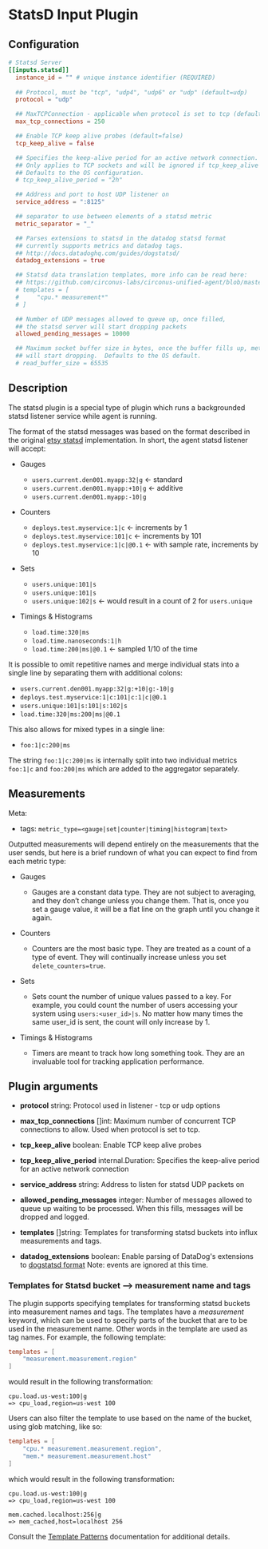 # StatsD Input Plugin

## Configuration

```toml
# Statsd Server
[[inputs.statsd]]
  instance_id = "" # unique instance identifier (REQUIRED)
  
  ## Protocol, must be "tcp", "udp4", "udp6" or "udp" (default=udp)
  protocol = "udp"

  ## MaxTCPConnection - applicable when protocol is set to tcp (default=250)
  max_tcp_connections = 250

  ## Enable TCP keep alive probes (default=false)
  tcp_keep_alive = false

  ## Specifies the keep-alive period for an active network connection.
  ## Only applies to TCP sockets and will be ignored if tcp_keep_alive is false.
  ## Defaults to the OS configuration.
  # tcp_keep_alive_period = "2h"

  ## Address and port to host UDP listener on
  service_address = ":8125"

  ## separator to use between elements of a statsd metric
  metric_separator = "_"

  ## Parses extensions to statsd in the datadog statsd format
  ## currently supports metrics and datadog tags.
  ## http://docs.datadoghq.com/guides/dogstatsd/
  datadog_extensions = true

  ## Statsd data translation templates, more info can be read here:
  ## https://github.com/circonus-labs/circonus-unified-agent/blob/master/docs/TEMPLATE_PATTERN.md
  # templates = [
  #     "cpu.* measurement*"
  # ]

  ## Number of UDP messages allowed to queue up, once filled,
  ## the statsd server will start dropping packets
  allowed_pending_messages = 10000

  ## Maximum socket buffer size in bytes, once the buffer fills up, metrics
  ## will start dropping.  Defaults to the OS default.
  # read_buffer_size = 65535
```

## Description

The statsd plugin is a special type of plugin which runs a backgrounded statsd
listener service while agent is running.

The format of the statsd messages was based on the format described in the
original [etsy statsd](https://github.com/etsy/statsd/blob/master/docs/metric_types.md)
implementation. In short, the agent statsd listener will accept:

* Gauges
    * `users.current.den001.myapp:32|g` <- standard
    * `users.current.den001.myapp:+10|g` <- additive
    * `users.current.den001.myapp:-10|g`

* Counters
    * `deploys.test.myservice:1|c` <- increments by 1
    * `deploys.test.myservice:101|c` <- increments by 101
    * `deploys.test.myservice:1|c|@0.1` <- with sample rate, increments by 10

* Sets
    * `users.unique:101|s`
    * `users.unique:101|s`
    * `users.unique:102|s` <- would result in a count of 2 for `users.unique`
  
* Timings & Histograms
    * `load.time:320|ms`
    * `load.time.nanoseconds:1|h`
    * `load.time:200|ms|@0.1` <- sampled 1/10 of the time

It is possible to omit repetitive names and merge individual stats into a
single line by separating them with additional colons:

* `users.current.den001.myapp:32|g:+10|g:-10|g`
* `deploys.test.myservice:1|c:101|c:1|c|@0.1`
* `users.unique:101|s:101|s:102|s`
* `load.time:320|ms:200|ms|@0.1`

This also allows for mixed types in a single line:

* `foo:1|c:200|ms`

The string `foo:1|c:200|ms` is internally split into two individual metrics
`foo:1|c` and `foo:200|ms` which are added to the aggregator separately.

## Measurements

Meta:

* tags: `metric_type=<gauge|set|counter|timing|histogram|text>`

Outputted measurements will depend entirely on the measurements that the user
sends, but here is a brief rundown of what you can expect to find from each
metric type:

* Gauges
    * Gauges are a constant data type. They are not subject to averaging, and they
    don’t change unless you change them. That is, once you set a gauge value, it
    will be a flat line on the graph until you change it again.

* Counters
    * Counters are the most basic type. They are treated as a count of a type of
    event. They will continually increase unless you set `delete_counters=true`.

* Sets
    * Sets count the number of unique values passed to a key. For example, you
    could count the number of users accessing your system using `users:<user_id>|s`.
    No matter how many times the same user_id is sent, the count will only increase
    by 1.

* Timings & Histograms
    * Timers are meant to track how long something took. They are an invaluable
    tool for tracking application performance.

<!--
  * The following aggregate measurements are made for timers:
    * `statsd_<name>_lower`: The lower bound is the lowest value statsd saw
      for that stat during that interval.
    * `statsd_<name>_upper`: The upper bound is the highest value statsd saw
      for that stat during that interval.
    * `statsd_<name>_mean`: The mean is the average of all values statsd saw
      for that stat during that interval.
    * `statsd_<name>_stddev`: The stddev is the sample standard deviation
      of all values statsd saw for that stat during that interval.
    * `statsd_<name>_sum`: The sum is the sample sum of all values statsd saw
      for that stat during that interval.
    * `statsd_<name>_count`: The count is the number of timings statsd saw
      for that stat during that interval. It is not averaged.
    * `statsd_<name>_percentile_<P>` The `Pth` percentile is a value x such
      that `P%` of all the values statsd saw for that stat during that time
      period are below x. The most common value that people use for `P` is the
      `90`, this is a great number to try to optimize.
-->

## Plugin arguments

* **protocol** string: Protocol used in listener - tcp or udp options

* **max_tcp_connections** []int: Maximum number of concurrent TCP connections to allow. Used when protocol is set to tcp.

* **tcp_keep_alive** boolean: Enable TCP keep alive probes

* **tcp_keep_alive_period** internal.Duration: Specifies the keep-alive period for an active network connection

* **service_address** string: Address to listen for statsd UDP packets on

<!--

* **delete_gauges** boolean: Delete gauges on every collection interval

* **delete_counters** boolean: Delete counters on every collection interval

* **delete_sets** boolean: Delete set counters on every collection interval

* **delete_timings** boolean: Delete timings on every collection interval

* **percentiles** []int: Percentiles to calculate for timing & histogram stats
-->

* **allowed_pending_messages** integer: Number of messages allowed to queue up waiting to be processed. When this fills, messages will be dropped and logged.

<!--
* **percentile_limit** integer: Number of timing/histogram values to track per-measurement in the calculation of percentiles. Raising this limit increases the accuracy of percentiles but also increases the memory usage and cpu time.
-->

* **templates** []string: Templates for transforming statsd buckets into influx measurements and tags.

* **datadog_extensions** boolean: Enable parsing of DataDog's extensions to [dogstatsd format](http://docs.datadoghq.com/guides/dogstatsd/) Note: events are ignored at this time.

### Templates for Statsd bucket --> measurement name and tags

The plugin supports specifying templates for transforming statsd buckets into
measurement names and tags. The templates have a _measurement_ keyword,
which can be used to specify parts of the bucket that are to be used in the
measurement name. Other words in the template are used as tag names. For example,
the following template:

```toml
templates = [
    "measurement.measurement.region"
]
```

would result in the following transformation:

```text
cpu.load.us-west:100|g
=> cpu_load,region=us-west 100
```

Users can also filter the template to use based on the name of the bucket,
using glob matching, like so:

```toml
templates = [
    "cpu.* measurement.measurement.region",
    "mem.* measurement.measurement.host"
]
```

which would result in the following transformation:

```text
cpu.load.us-west:100|g
=> cpu_load,region=us-west 100

mem.cached.localhost:256|g
=> mem_cached,host=localhost 256
```

Consult the [Template Patterns](/docs/TEMPLATE_PATTERN.md) documentation for
additional details.
